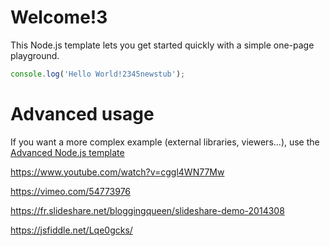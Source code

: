 # Welcome!3

This Node.js template lets you get started quickly with a simple one-page playground.

```javascript runnable
console.log('Hello World!2345newstub');
```

# Advanced usage

If you want a more complex example (external libraries, viewers...), use the [Advanced Node.js template](https://tech.io/select-repo/442)

https://www.youtube.com/watch?v=cggl4WN77Mw

https://vimeo.com/54773976

https://fr.slideshare.net/bloggingqueen/slideshare-demo-2014308

https://jsfiddle.net/Lqe0gcks/
